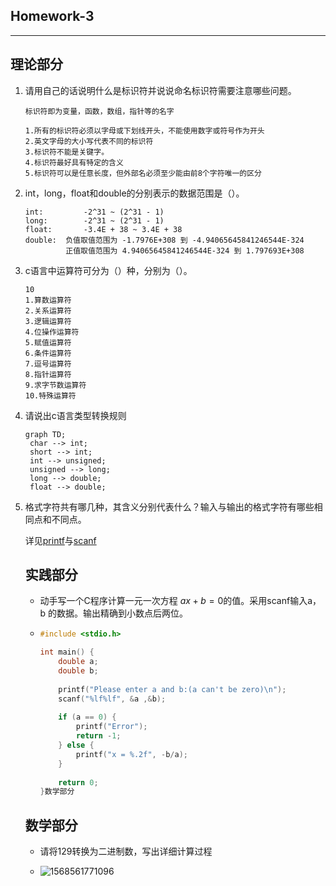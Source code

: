 ## Homework-3

---

## 理论部分

1. 请用自己的话说明什么是标识符并说说命名标识符需要注意哪些问题。

   ```
   标识符即为变量，函数，数组，指针等的名字
   
   1.所有的标识符必须以字母或下划线开头，不能使用数字或符号作为开头
   2.英文字母的大小写代表不同的标识符
   3.标识符不能是关键字。
   4.标识符最好具有特定的含义
   5.标识符可以是任意长度，但外部名必须至少能由前8个字符唯一的区分
   ```

   

2. int，long，float和double的分别表示的数据范围是（）。

   ```
   int: 		-2^31 ~ (2^31 - 1)
   long: 		-2^31 ~ (2^31 - 1) 
   float:		-3.4E + 38 ~ 3.4E + 38
   double: 	负值取值范围为 -1.7976E+308 到 -4.94065645841246544E-324
   	    	正值取值范围为 4.94065645841246544E-324 到 1.797693E+308
   ```

   

3. c语言中运算符可分为（）种，分别为（）。

   ```
   10 
   1.算数运算符
   2.关系运算符
   3.逻辑运算符
   4.位操作运算符
   5.赋值运算符
   6.条件运算符
   7.逗号运算符
   8.指针运算符
   9.求字节数运算符
   10.特殊运算符
   ```

   

4. 请说出c语言类型转换规则

   ```mermaid
   graph TD;
   	char --> int;
   	short --> int;
   	int --> unsigned;
   	unsigned --> long;
   	long --> double;
   	float --> double;
   ```

5. 格式字符共有哪几种，其含义分别代表什么？输入与输出的格式字符有哪些相同点和不同点。

   详见[printf](https://baike.baidu.com/item/printf/7467706)与[scanf](https://baike.baidu.com/item/scanf/10773316)

   ## 实践部分

   - 动手写一个C程序计算一元一次方程 $ax + b = 0$的值。采用scanf输入a，b 的数据。输出精确到小数点后两位。

   - ```c
     #include <stdio.h>
     
     int main() {
         double a;
         double b;
         
         printf("Please enter a and b:(a can't be zero)\n");
         scanf("%lf%lf", &a ,&b);
         
         if (a == 0) {
             printf("Error");
             return -1;
         } else {
             printf("x = %.2f", -b/a);
         }
         
         return 0;
     }数学部分
     ```

   ## 数学部分

   - 请将129转换为二进制数，写出详细计算过程

   - ![1568561771096](C:\Users\AbeliaNymph\AppData\Roaming\Typora\typora-user-images\1568561771096.png)

     

     